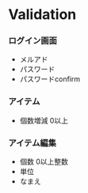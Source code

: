 # Validation
### ログイン画面
- メルアド
- パスワード
- パスワードconfirm

### アイテム
- 個数増減 0以上

### アイテム編集
- 個数 0以上整数
- 単位 
- なまえ 